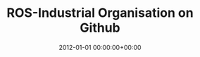 ---
date: 2012-01-01 00:00:00+00:00
branch: Americas
title: ROS-Industrial Organisation on Github
description: The ROS-Industrial repository was founded on GitHub by Shaun Edwards. This development was fueled by a collaboration between Willow Garage, Southwest Research Institute and Yaskawa. 
---